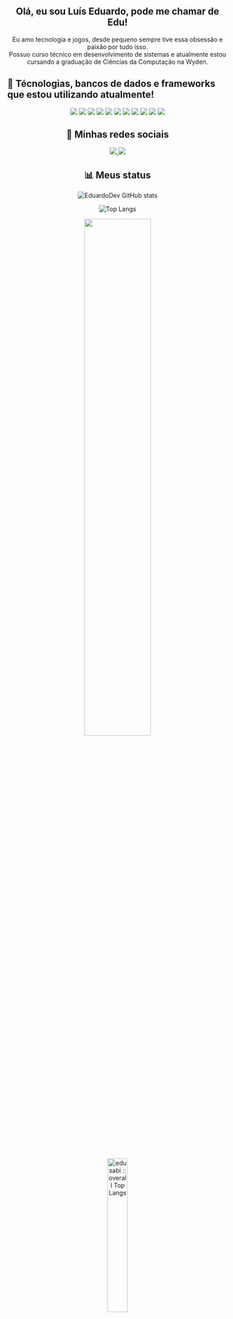<h2 align="center">Olá, eu sou Luís Eduardo, pode me chamar de Edu!</h2>

<p align="center">
  Eu amo tecnologia e jogos, desde pequeno sempre tive essa obsessão e paixão por tudo isso. <br>
  Possuo curso técnico em desenvolvimento de sistemas e atualmente estou cursando a graduação de Ciências da Computação na Wyden.
</p>

## 🚀 Técnologias, bancos de dados e frameworks que estou utilizando atualmente!  
<div align="center">

<img src="https://img.shields.io/badge/HTML5-E34F26?style=for-the-badge&logo=html5&logoColor=white">
<img src="https://img.shields.io/badge/CSS3-1572B6?style=for-the-badge&logo=css3&logoColor=white">
<img src="https://img.shields.io/badge/Bootstrap-563D7C?style=for-the-badge&logo=bootstrap&logoColor=white">
<img src="https://img.shields.io/badge/JavaScript-F7DF1E?style=for-the-badge&logo=javascript&logoColor=black">
<img src="https://img.shields.io/badge/React-20232A?style=for-the-badge&logo=react&logoColor=61DAFB">
<img src="https://img.shields.io/badge/Node.js-43853D?style=for-the-badge&logo=node.js&logoColor=white">
<img src="https://img.shields.io/badge/MongoDB-4EA94B?style=for-the-badge&logo=mongodb&logoColor=white">
<img src="https://img.shields.io/badge/MySQL-005C84?style=for-the-badge&logo=mysql&logoColor=white">
<img src="https://img.shields.io/badge/Express.js-404D59?style=for-the-badge">
<img src="https://img.shields.io/badge/GitHub-100000?style=for-the-badge&logo=github&logoColor=white"> 
<img src="https://img.shields.io/badge/GIT-E44C30?style=for-the-badge&logo=git&logoColor=white">

</div>

<h2 align="center">📱 Minhas redes sociais</h2> 

<div align="center">

<a href="http://www.linkedin.com/in/luiseduardodevv" rel="nofollow">
  <img src="https://img.shields.io/badge/LinkedIn-0077B5?style=for-the-badge&logo=linkedin&logoColor=white">
</a>

<a href="https://www.instagram.com/eduardodevv/" rel="nofollow">
  <img src="https://img.shields.io/badge/Instagram-E4405F?style=for-the-badge&logo=instagram&logoColor=white">
</a>

</div>

<h2 align="center">📊 Meus status</h2>   

<div align="center">

![EduardoDev GitHub stats](https://github-readme-stats.vercel.app/api?username=edusabi&show_icons=true&theme=radical)  

![Top Langs](https://github-readme-stats.vercel.app/api/top-langs/?username=edusabi&layout=compact)

<img width=55% align="center" src="https://github-readme-streak-stats.herokuapp.com?user=edusabi&theme=radical&mode=weekly" />

</div>

<div align="center">

<img width="30%" src="https://camo.githubusercontent.com/c318da27e7196c9003a3726a75f59dcedceb37f3e63fb324d3a018735d527f8b/68747470733a2f2f6769746875622d726561646d652d73746174732e76657263656c2e6170702f6170692f746f702d6c616e67732f3f757365726e616d653d6b6576656e736f757a7a266c616e67735f636f756e743d3230266c61796f75743d646f6e7574267468656d653d676f7468616d26686964655f626f726465723d7472756526686964655f7469746c653d74727565" alt="edusabi :: overall Top Langs " data-canonical-src="https://github-readme-stats.vercel.app/api/top-langs/?username=edusabi&amp;langs_count=20&amp;layout=donut&amp;theme=gotham&amp;hide_border=true&amp;hide_title=true" style="max-width: 100%;">

</div>
